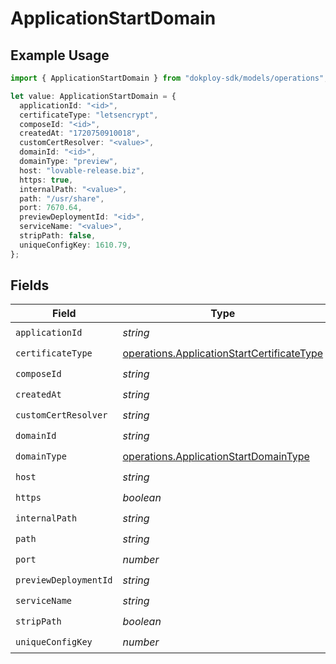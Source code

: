 # ApplicationStartDomain

## Example Usage

```typescript
import { ApplicationStartDomain } from "dokploy-sdk/models/operations";

let value: ApplicationStartDomain = {
  applicationId: "<id>",
  certificateType: "letsencrypt",
  composeId: "<id>",
  createdAt: "1720750910018",
  customCertResolver: "<value>",
  domainId: "<id>",
  domainType: "preview",
  host: "lovable-release.biz",
  https: true,
  internalPath: "<value>",
  path: "/usr/share",
  port: 7670.64,
  previewDeploymentId: "<id>",
  serviceName: "<value>",
  stripPath: false,
  uniqueConfigKey: 1610.79,
};
```

## Fields

| Field                                                                                                    | Type                                                                                                     | Required                                                                                                 | Description                                                                                              |
| -------------------------------------------------------------------------------------------------------- | -------------------------------------------------------------------------------------------------------- | -------------------------------------------------------------------------------------------------------- | -------------------------------------------------------------------------------------------------------- |
| `applicationId`                                                                                          | *string*                                                                                                 | :heavy_check_mark:                                                                                       | N/A                                                                                                      |
| `certificateType`                                                                                        | [operations.ApplicationStartCertificateType](../../models/operations/applicationstartcertificatetype.md) | :heavy_check_mark:                                                                                       | N/A                                                                                                      |
| `composeId`                                                                                              | *string*                                                                                                 | :heavy_check_mark:                                                                                       | N/A                                                                                                      |
| `createdAt`                                                                                              | *string*                                                                                                 | :heavy_check_mark:                                                                                       | N/A                                                                                                      |
| `customCertResolver`                                                                                     | *string*                                                                                                 | :heavy_check_mark:                                                                                       | N/A                                                                                                      |
| `domainId`                                                                                               | *string*                                                                                                 | :heavy_check_mark:                                                                                       | N/A                                                                                                      |
| `domainType`                                                                                             | [operations.ApplicationStartDomainType](../../models/operations/applicationstartdomaintype.md)           | :heavy_check_mark:                                                                                       | N/A                                                                                                      |
| `host`                                                                                                   | *string*                                                                                                 | :heavy_check_mark:                                                                                       | N/A                                                                                                      |
| `https`                                                                                                  | *boolean*                                                                                                | :heavy_check_mark:                                                                                       | N/A                                                                                                      |
| `internalPath`                                                                                           | *string*                                                                                                 | :heavy_check_mark:                                                                                       | N/A                                                                                                      |
| `path`                                                                                                   | *string*                                                                                                 | :heavy_check_mark:                                                                                       | N/A                                                                                                      |
| `port`                                                                                                   | *number*                                                                                                 | :heavy_check_mark:                                                                                       | N/A                                                                                                      |
| `previewDeploymentId`                                                                                    | *string*                                                                                                 | :heavy_check_mark:                                                                                       | N/A                                                                                                      |
| `serviceName`                                                                                            | *string*                                                                                                 | :heavy_check_mark:                                                                                       | N/A                                                                                                      |
| `stripPath`                                                                                              | *boolean*                                                                                                | :heavy_check_mark:                                                                                       | N/A                                                                                                      |
| `uniqueConfigKey`                                                                                        | *number*                                                                                                 | :heavy_check_mark:                                                                                       | N/A                                                                                                      |